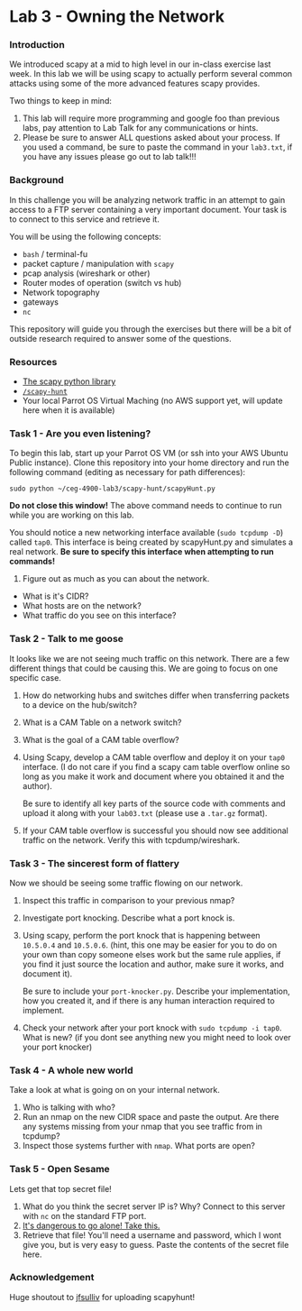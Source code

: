 # Lab 3 - Owning the Network

### Introduction
We introduced scapy at a mid to high level in our in-class exercise last week.
In this lab we will be using scapy to actually perform several common attacks
using some of the more advanced features scapy provides.

Two things to keep in mind:
1. This lab will require more programming and google foo than previous labs, pay
   attention to Lab Talk for any communications or hints.
2. Please be sure to answer ALL questions asked about your process.  If you used
   a command, be sure to paste the command in your `lab3.txt`, if you have any
   issues please go out to lab talk!!!

### Background
In this challenge you will be analyzing network traffic in an attempt to gain
access to a FTP server containing a very important document.  Your task is to
connect to this service and retrieve it.

You will be using the following concepts:
* `bash` / terminal-fu
* packet capture / manipulation with `scapy`
* pcap analysis (wireshark or other)
* Router modes of operation (switch vs hub)
* Network topography
* gateways
* `nc`

This repository will guide you through the exercises but there will be a bit of
outside research required to answer some of the questions.

### Resources
* [The scapy python library](https://scapy.net/)
* [`/scapy-hunt`](../master/scapy-hunt)
* Your local Parrot OS Virtual Maching (no AWS support yet, will update here
  when it is available)

### Task 1 - Are you even listening?
To begin this lab, start up your Parrot OS VM (or ssh into your AWS Ubuntu
Public instance).  Clone this repository into your home directory and run the 
following command (editing as necessary for path differences):
``` 
sudo python ~/ceg-4900-lab3/scapy-hunt/scapyHunt.py
```
**Do not close this window!**  The above command needs to continue to run while
you are working on this lab.

You should notice a new networking interface available (`sudo tcpdump -D`)
called `tap0`.  This interface is being created by scapyHunt.py and simulates a
real network.  **Be sure to specify this interface when attempting to run
commands!**

1. Figure out as much as you can about the network. 
  * What is it's CIDR?
  * What  hosts are on the network?
  * What traffic do you see on this interface?

### Task 2 - Talk to me goose
It looks like we are not seeing much traffic on this network.  There are a
few different things that could be causing this.  We are going to focus on
one specific case.

1. How do networking hubs and switches differ when transferring packets to a
   device on the hub/switch?
2. What is a CAM Table on a network switch?
3. What is the goal of a CAM table overflow?
4. Using Scapy, develop a CAM table overflow and deploy it on your `tap0`
   interface.  (I do not care if you find a scapy cam table overflow online so
   long as you make it work and document where you obtained it and the author).

   Be sure to identify all key parts of the source code with comments and upload
   it along with your `lab03.txt` (please use a `.tar.gz` format).
5. If your CAM table overflow is successful you should now see additional
   traffic on the network.  Verify this with tcpdump/wireshark.

### Task 3 - The sincerest form of flattery
Now we should be seeing some traffic flowing on our network.  

1. Inspect this traffic in comparison to your previous nmap?
2. Investigate port knocking.  Describe what a port knock is.
3. Using scapy, perform the port knock that is happening between `10.5.0.4` and
   `10.5.0.6`.  (hint, this one may be easier for you to do on your own than
   copy someone elses work but the same rule applies, if you find it just source
   the location and author, make sure it works, and document it).  
   
   Be sure to include your `port-knocker.py`.  Describe your implementation, how
   you created it, and if there is any human interaction required to implement.
4. Check your network after your port knock with `sudo tcpdump -i tap0`.  What
   is new?
   (if you dont see anything new you might need to look over your port
   knocker)

### Task 4 - A whole new world
Take a look at what is going on on your internal network.

1. Who is talking with who?
2. Run an nmap on the new CIDR space and paste the output.  Are there any systems
   missing from your nmap that you see traffic from in tcpdump?  
3. Inspect those systems further with `nmap`.  What ports are open?

### Task 5 - Open Sesame
Lets get that top secret file!

1. What do you think the secret server IP is?  Why?  Connect to this server 
   with `nc` on the standard FTP port.
2. [It's dangerous to go alone! Take this.](http://www.nsftools.com/tips/RawFTP.htm)
3. Retrieve that file!  You'll need a username and password, which I wont give
   you, but is very easy to guess.  Paste the contents of the secret file here.


### Acknowledgement
Huge shoutout to [jfsulliv](https://github.com/jfsulliv) for uploading scapyhunt!

